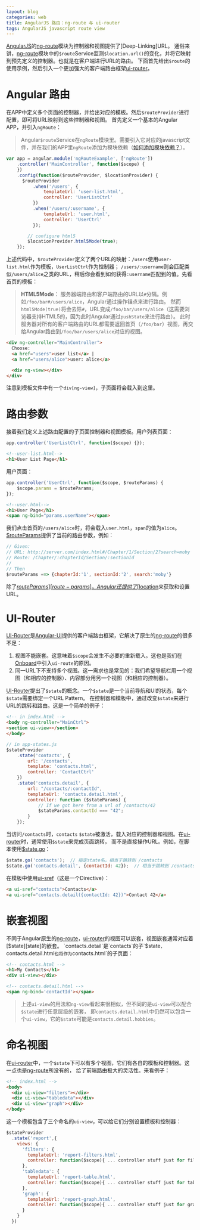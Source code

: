 ```yaml
---
layout: blog 
categories: web
title: AngularJS 路由：ng-route 与 ui-router
tags: AngularJS javascript route view
---
```


[AngularJS][angular]的[ng-route][ng-route]模块为控制器和视图提供了[Deep-Linking]URL。
通俗来讲，[ng-route][ng-route]模块中的`$route`Service监测`$location.url()`的变化，并将它映射到预先定义的控制器。也就是在客户端进行URL的路由。
下面首先给出`$route`的使用示例，然后引入一个更加强大的客户端路由框架[ui-router][ui-router]。

# Angular 路由

在APP中定义多个页面的控制器，并给出对应的模板。然后`$routeProvider`进行配置，即可将URL映射到这些控制器和视图。
首先定义一个基本的Angular APP，并引入`ngRoute`：

> Angular`$route`Service在`ngRoute`模块里。需要引入它对应的javascript文件，并在我们的APP里`ngRoute`添加为模块依赖（[如何添加模块依赖？][module]）。

```javascript
var app = angular.module('ngRouteExample', ['ngRoute'])
    .controller('MainController', function($scope) {
    })
    .config(function($routeProvider, $locationProvider) {
      $routeProvider
          .when('/users', {
              templateUrl: 'user-list.html',
              controller: 'UserListCtrl'
          })
          .when('/users/:username', {
              templateUrl: 'user.html',
              controller: 'UserCtrl'
          });

        // configure html5
        $locationProvider.html5Mode(true);
    });
```

上述代码中，`$routeProvider`定义了两个URL的映射：`/users`使用`user-list.html`作为模板，`UserListCtrl`作为控制器；
`/users/:username`则会匹配类似`/users/alice`之类的URL，稍后你会看到如何获得`:username`匹配到的值。先看首页的模板：

> **HTML5Mode**： 服务器端路由和客户端路由的URL以`#`分隔。例如`/foo/bar#/users/alice`，Angular通过操作锚点来进行路由。
> 然而`html5Mode(true)`将会去除`#`，URL变成`/foo/bar/users/alice`（这需要浏览器支持HTML5的，因为此时Angular通过`pushState`来进行路由）。
> 此时服务器对所有的客户端路由的URL都需要返回首页（`/foo/bar`）视图，再交给Angular路由到`/foo/bar/users/alice`对应的视图。

```html
<div ng-controller="MainController">
  Choose:
  <a href="users">user list</a> |
  <a href="users/alice">user: alice</a>

  <div ng-view></div>
</div>
```

注意到模板文件中有一个`div[ng-view]`，子页面将会载入到这里。

<!--more-->

# 路由参数

接着我们定义上述路由配置的子页面控制器和视图模板。用户列表页面：

```javascript
app.controller('UserListCtrl', function($scope) {});
```

```html
<!--user-list.html-->
<h1>User List Page</h1>
```

用户页面：

```javascript
app.controller('UserCtrl', function($scope, $routeParams) {
    $scope.params = $routeParams;
});
```

```html
<!--user.html-->
<h1>User Page</h1>
<span ng-bind="params.userName"></span>
```

我们点击首页的`/users/alice`时，将会载入`user.html`，`span`的值为`alice`。[$routeParams][route-params]提供了当前的路由参数，例如：

```javascript
// Given:
// URL: http://server.com/index.html#/Chapter/1/Section/2?search=moby
// Route: /Chapter/:chapterId/Section/:sectionId
//
// Then
$routeParams ==> {chapterId:'1', sectionId:'2', search:'moby'}
```

除了[$routeParams][route-params]，Angular还提供了[$location][location]来获取和设置URL。

# UI-Router

[UI-Router][ui-router]是[Angular-UI][angular-ui]提供的客户端路由框架，它解决了原生的[ng-route][ng-route]的很多不足：

1. 视图不能嵌套。这意味着`$scope`会发生不必要的重新载入。这也是我们在[Onboard][onboard]中引入`ui-route`的原因。
2. 同一URL下不支持多个视图。这一需求也是常见的：我们希望导航栏用一个视图（和相应的控制器）、内容部分用另一个视图（和相应的控制器）。

[UI-Router][ui-router]提出了`$state`的概念。一个`$state`是一个当前导航和UI的状态，每个`$state`需要绑定一个URL Pattern。
在控制器和模板中，通过改变`$state`来进行URL的跳转和路由。这是一个简单的例子：

```html
<!-- in index.html -->
<body ng-controller="MainCtrl">
<section ui-view></section>
</body>
```

```javascript
// in app-states.js
$stateProvider
    .state('contacts', {
        url: '/contacts',
        template: 'contacts.html',
        controller: 'ContactCtrl'
    })
    .state('contacts.detail', {
        url: "/contacts/:contactId",
        templateUrl: 'contacts.detail.html',
        controller: function ($stateParams) {
            // If we got here from a url of /contacts/42
            $stateParams.contactId === "42";
        }
    });
```

当访问`/contacts`时，`contacts` `$state`被激活，载入对应的控制器和视图。在[ui-router][ui-router]时，通常使用`$state`来完成页面跳转，
而不是直接操作URL。例如，在脚本使用[$state.go][go]：

```javascript
$state.go('contacts');  // 指定state名，相当于跳转到 /contacts
$state.go('contacts.detail', {contactId: 42});  // 相当于跳转到 /contacts/42
```

在模板中使用[ui-sref][sref]（这是一个Directive）：

```html
<a ui-sref="contacts">Contacts</a>
<a ui-sref="contacts.detail({contactId: 42})">Contact 42</a>
```

# 嵌套视图

不同于Angular原生的[ng-route][ng-route]，[ui-router][ui-router]的视图可以嵌套，视图嵌套通常对应着[$state][state]的嵌套。
`contacts.detail`是`contacts`的子`$state`，`contacts.detail.html`也将作为`contacts.html`的子页面：

```html
<!-- contacts.html -->
<h1>My Contacts</h1>
<div ui-view></div>
```

```html
<!-- contacts.detail.html -->
<span ng-bind='contactId'></span>
```

> 上述`ui-view`的用法和`ng-view`看起来很相似，但不同的是`ui-view`可以配合`$state`进行任意层级的嵌套，
> 即`contacts.detail.html`中仍然可以包含一个`ui-view`，它的`$state`可能是`contacts.detail.hobbies`。

# 命名视图

在[ui-router][ui-router]中，一个`$state`下可以有多个视图，它们有各自的模板和控制器。这一点也是[ng-route][ng-route]所没有的，
给了前端路由极大的灵活性。来看例子：

```html
<!-- index.html -->
<body>
  <div ui-view="filters"></div>
  <div ui-view="tabledata"></div>
  <div ui-view="graph"></div>
</body>
```

这一个模板包含了三个命名的`ui-view`，可以给它们分别设置模板和控制器：

```javascript
$stateProvider
  .state('report',{
    views: {
      'filters': {
        templateUrl: 'report-filters.html',
        controller: function($scope){ ... controller stuff just for filters view ... }
      },
      'tabledata': {
        templateUrl: 'report-table.html',
        controller: function($scope){ ... controller stuff just for tabledata view ... }
      },
      'graph': {
        templateUrl: 'report-graph.html',
        controller: function($scope){ ... controller stuff just for graph view ... }
      }
    }
  })
```

[state]: http://angular-ui.github.io/ui-router/site/#/api/ui.router.state.$state
[sref]: https://github.com/angular-ui/ui-router/wiki/Quick-Reference#ui-sref
[go]: https://github.com/angular-ui/ui-router/wiki/Quick-Reference#stategoto--toparams--options
[onboard]: https://onboard.cn
[angular-ui]: https://github.com/angular-ui
[route-params]: http://docs.angularjs.cn/api/ngRoute/service/$routeParams
[location]: http://docs.angularjs.cn/api/ng/service/$location
[ng-route]: http://docs.angularjs.cn/api/ngRoute/service/$route
[module]: /web/angular-module.html
[ui-router]: https://github.com/angular-ui/ui-router
[angular]: https://docs.angularjs.org
[dl]: http://en.wikipedia.org/wiki/Deep_linking